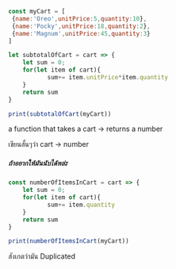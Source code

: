 ```javascript
const myCart = [
 {name:'Oreo',unitPrice:5,quantity:10},
 {name:'Pocky',unitPrice:18,quantity:2},
 {name:'Magnum',unitPrice:45,quantity:3}
]

let subtotalOfCart = cart => {
    let sum = 0;
    for(let item of cart){
           sum+= item.unitPrice*item.quantity
    }
    return sum
}

print(subtotalOfCart(myCart))
```


a function  that takes a cart -> returns a number

เขียนสั้นๆว่า  cart -> number

#####  ถ้าอยากให้มันนับได้หล่ะ

```javascript
const numberOfItemsInCart = cart => {
    let sum = 0;
    for(let item of cart){
           sum+= item.quantity
    }
    return sum  
}

print(numberOfItemsInCart(myCart))
```
สังเกตว่ามัน Duplicated 
